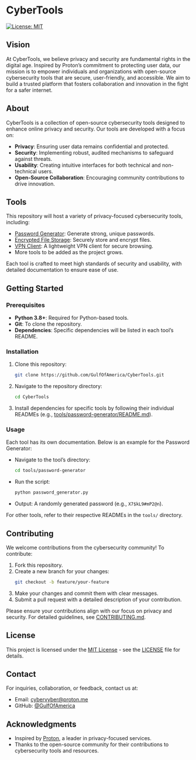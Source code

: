# CyberTools

[![License: MIT](https://img.shields.io/badge/License-MIT-yellow.svg)](https://opensource.org/licenses/MIT)

## Vision

At CyberTools, we believe privacy and security are fundamental rights in the digital age. Inspired by Proton’s commitment to protecting user data, our mission is to empower individuals and organizations with open-source cybersecurity tools that are secure, user-friendly, and accessible. We aim to build a trusted platform that fosters collaboration and innovation in the fight for a safer internet.

## About

CyberTools is a collection of open-source cybersecurity tools designed to enhance online privacy and security. Our tools are developed with a focus on:
- **Privacy**: Ensuring user data remains confidential and protected.
- **Security**: Implementing robust, audited mechanisms to safeguard against threats.
- **Usability**: Creating intuitive interfaces for both technical and non-technical users.
- **Open-Source Collaboration**: Encouraging community contributions to drive innovation.

## Tools

This repository will host a variety of privacy-focused cybersecurity tools, including:
- [Password Generator](tools/password-generator/README.md): Generate strong, unique passwords.
- [Encrypted File Storage](tools/encrypted-storage/README.md): Securely store and encrypt files.
- [VPN Client](tools/vpn-client/README.md): A lightweight VPN client for secure browsing.
- More tools to be added as the project grows.

Each tool is crafted to meet high standards of security and usability, with detailed documentation to ensure ease of use.

## Getting Started

### Prerequisites
- **Python 3.8+**: Required for Python-based tools.
- **Git**: To clone the repository.
- **Dependencies**: Specific dependencies will be listed in each tool’s README.

### Installation

1. Clone this repository:
   ```bash
   git clone https://github.com/GulfOfAmerica/CyberTools.git
   ```

2. Navigate to the repository directory:
   ```bash
   cd CyberTools
   ```

3. Install dependencies for specific tools by following their individual READMEs (e.g., [tools/password-generator/README.md](tools/password-generator/README.md)).

### Usage

Each tool has its own documentation. Below is an example for the Password Generator:
- Navigate to the tool’s directory:
  ```bash
  cd tools/password-generator
  ```
- Run the script:
  ```bash
  python password_generator.py
  ```
- Output: A randomly generated password (e.g., `X7$kL9#mP2@n`).

For other tools, refer to their respective READMEs in the `tools/` directory.

## Contributing

We welcome contributions from the cybersecurity community! To contribute:
1. Fork this repository.
2. Create a new branch for your changes:
   ```bash
   git checkout -b feature/your-feature
   ```
3. Make your changes and commit them with clear messages.
4. Submit a pull request with a detailed description of your contribution.

Please ensure your contributions align with our focus on privacy and security. For detailed guidelines, see [CONTRIBUTING.md](CONTRIBUTING.md).

## License

This project is licensed under the [MIT License](https://opensource.org/licenses/MIT) - see the [LICENSE](LICENSE) file for details.

## Contact

For inquiries, collaboration, or feedback, contact us at:
- Email: [cybervyber@proton.me](mailto:cybervyber@proton.me)
- GitHub: [@GulfOfAmerica](https://github.com/GulfOfAmerica)

## Acknowledgments

- Inspired by [Proton](https://proton.me/), a leader in privacy-focused services.
- Thanks to the open-source community for their contributions to cybersecurity tools and resources.
